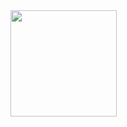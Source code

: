<!-- 
![Top Languages Card](https://github-readme-stats.vercel.app/api/top-langs/?username=wwwshwww&theme=react&langs_count=6&hide=html,jupyter%20notebook,ruby,c)
![Anurag's GitHub stats](https://github-readme-stats.vercel.app/api?username=wwwshwww&theme=react&show_icons=true) -->

<!--
<a href="https://github.com/anuraghazra/github-readme-stats">
  <img align="left" height=150px src="https://github-readme-stats.vercel.app/api?username=wwwshwww&theme=react&show_icons=true" />
</a>
<a href="https://github.com/anuraghazra/github-readme-stats">
  <img align="left" height=150px src="https://github-readme-stats.vercel.app/api/top-langs/?username=wwwshwww&theme=react&layout=compact&langs_count=6&hide=html,jupyter%20notebook,ruby,c" />
</a>
-->

<!-- <a href="https://tegaki-animation-generator.herokuapp.com/" alt="tegaki-animation-generator" > -->
<a href="https://buruburu-animgen.netlify.app/" alt="buruburu-animgen" >
  <img align="left" height=170px src="https://user-images.githubusercontent.com/41321650/165124134-38610e00-cd76-4dcd-8255-e7751f8476d9.png" />
</a>

<!--
[![trophy](https://github-profile-trophy.vercel.app/?username=wwwshwww&theme=onedark&column=7)](https://github.com/ryo-ma/github-profile-trophy)
-->


<!---
wwwshwww/wwwshwww is a ✨ special ✨ repository because its `README.md` (this file) appears on your GitHub profile.
You can click the Preview link to take a look at your changes.
--->
